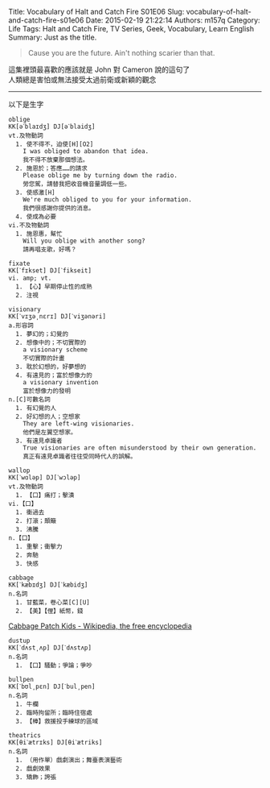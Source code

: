 Title: Vocabulary of Halt and Catch Fire S01E06
Slug: vocabulary-of-halt-and-catch-fire-s01e06
Date: 2015-02-19 21:22:14
Authors: m157q
Category: Life 
Tags: Halt and Catch Fire, TV Series, Geek, Vocabulary, Learn English
Summary: Just as the title.


> Cause you are the future. Ain't nothing scarier than that.

這集裡頭最喜歡的應該就是 John 對 Cameron 說的這句了      
人類總是害怕或無法接受太過前衛或新穎的觀念  
    
---

以下是生字    
    
```
oblige
KK[əˋblaɪdʒ] DJ[əˋblaidʒ]
vt.及物動詞
  1. 使不得不，迫使[H][O2]
    I was obliged to abandon that idea.
    我不得不放棄那個想法。
  2. 施恩於；答應……的請求
    Please oblige me by turning down the radio.
    勞您駕，請替我把收音機音量調低一些。
  3. 使感激[H]
    We're much obliged to you for your information.
    我們很感謝你提供的消息。
  4. 使成為必要
vi.不及物動詞
  1. 施恩惠，幫忙
    Will you oblige with another song?
    請再唱支歌，好嗎？
```
```
fixate
KK[ˋfɪkset] DJ[ˋfikseit]
vi. amp; vt.
  1. 【心】早期停止性的成熟
  2. 注視
```
```
visionary
KK[ˋvɪʒə͵nɛrɪ] DJ[ˋviʒənəri]
a.形容詞
  1. 夢幻的；幻覺的
  2. 想像中的；不切實際的
    a visionary scheme
    不切實際的計畫
  3. 耽於幻想的，好夢想的
  4. 有遠見的；富於想像力的
    a visionary invention
    富於想像力的發明
n.[C]可數名詞
  1. 有幻覺的人
  2. 好幻想的人；空想家
    They are left-wing visionaries.
    他們是左翼空想家。
  3. 有遠見卓識者
    True visionaries are often misunderstood by their own generation.
    真正有遠見卓識者往往受同時代人的誤解。
```
```
wallop
KK[ˋwɑləp] DJ[ˋwɔləp]
vt.及物動詞
  1. 【口】痛打；擊潰
vi.【口】
  1. 衝過去
  2. 打滾；顛簸
  3. 沸騰
n.【口】
  1. 重擊；衝擊力
  2. 奔馳
  3. 快感
```
```
cabbage
KK[ˋkæbɪdʒ] DJ[ˋkæbidʒ]
n.名詞
  1. 甘藍菜，卷心菜[C][U]
  2. 【美】【俚】紙幣，錢
```
[Cabbage Patch Kids - Wikipedia, the free encyclopedia](http://en.wikipedia.org/wiki/Cabbage_Patch_Kids)
    
```
dustup
KK[ˋdʌst͵ʌp] DJ[ˋdʌstʌp]
n.名詞
  1. 【口】騷動；爭論；爭吵
```
```
bullpen
KK[ˋbʊl͵pɛn] DJ[ˋbul͵pen]
n.名詞
  1. 牛欄
  2. 臨時拘留所；臨時住宿處
  3. 【棒】救援投手練球的區域
```
```
theatrics
KK[θiˋætrɪks] DJ[θiˋætriks]
n.名詞
  1. （用作單）戲劇演出；舞臺表演藝術
  2. 戲劇效果
  3. 矯飾；誇張
```
